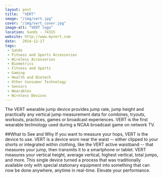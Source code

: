 ```yaml
---
layout: post
title:  "VERT"
image: "/img/vert.jpg"
cover: "/img/vert_cover.jpg"
image-alt: "VERT logo"
location: Sands - 74315
website: http://www.myvert.com
date:   2014-12-17
tags:
 - Sands
 - Fitness and Sports Accessories
 - Wireless Accessories
 - Biometrics
 - Fitness and Sports
 - Gaming
 - Health and Biotech
 - Other Consumer Technology
 - Sensors
 - Wearables
 - Wireless Devices
---
```


The VERT wearable jump device provides jump rate, jump height and practically any vertical jump measurement data for combines, tryouts, workouts, practices, games or broadcast experiences. VERT is the first wearable technology used during a NCAA broadcast game on network TV.

##What to See and Why
If you want to measure your hops, VERT is the device to use. VERT is a device worn near the waist -- either clipped to your shorts or integrated within clothing, like the VERT active waistband -- that measures your jump, then transmits it to a smartphone or tablet. VERT measures your vertical height, average vertical, highest vertical, total jumps, and more. This single device turned a process that was traditionally available only with special stationary equipment into something that can now be done anywhere, anytime in real-time. Elevate your performance.